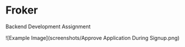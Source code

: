 # Froker

Backend Development Assignment

![Example Image](screenshots/Approve Application During Signup.png)
